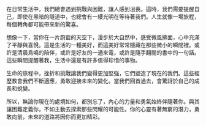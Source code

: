 在日常生活中，我們總會遇到挑戰與困難，讓人感到沮喪。這時，我們需要提醒自己，即使在黑暗的隧道中，也總會有一縷光明在等待著我們。人生就像一場旅程，每個轉角都可能帶來新的驚喜。

想像一下，當你在一片蔚藍的天空下，漫步於大自然中，感受微風拂面，心中充滿了平靜與喜悅。這是生活的一種美好，而這美好常常隱藏在那些微小的瞬間裡。或許是清晨鳥鳴的陪伴，或許是好友的一通來電，或許是隨手翻閱的書中的一句話。這些瞬間提醒著我，生活中還是有許多值得珍惜的事物。

生命的旅程中，挫折和挑戰讓我們變得更加堅強，它們塑造了現在的我們。這些經歷教會我們不斷適應，勇敢迎接未來的變化。當我們回首過去，會驚訝於自己的成長和蛻變。

所以，無論你現在的處境如何，都別忘了，內心的力量和勇氣始終伴隨著你。與其讓困難定義你，不如主動去探索那些閃耀的可能性。你的心靈有著無窮的潛力，勇敢向前，未來的道路將因你而更加精彩。